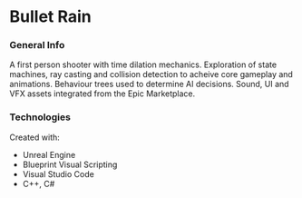 # Bullet Rain

### General Info
A first person shooter with time dilation mechanics. Exploration of state machines, ray casting and collision detection to acheive core gameplay and animations. Behaviour trees used to determine AI decisions. Sound, UI and VFX assets integrated from the Epic Marketplace.

### Technologies
Created with:
* Unreal Engine
* Blueprint Visual Scripting
* Visual Studio Code
* C++, C#
